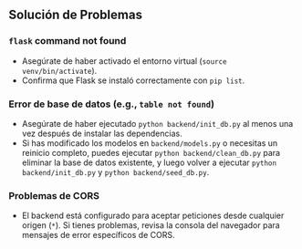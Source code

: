 ## Solución de Problemas

### `flask` command not found
- Asegúrate de haber activado el entorno virtual (`source venv/bin/activate`).
- Confirma que Flask se instaló correctamente con `pip list`.

### Error de base de datos (e.g., `table not found`)
- Asegúrate de haber ejecutado `python backend/init_db.py` al menos una vez después de instalar las dependencias.
- Si has modificado los modelos en `backend/models.py` o necesitas un reinicio completo, puedes ejecutar `python backend/clean_db.py` para eliminar la base de datos existente, y luego volver a ejecutar `python backend/init_db.py` y `python backend/seed_db.py`.

### Problemas de CORS
- El backend está configurado para aceptar peticiones desde cualquier origen (`*`). Si tienes problemas, revisa la consola del navegador para mensajes de error específicos de CORS.
